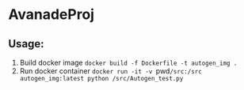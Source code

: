 # AvanadeProj

## Usage:

1. Build docker image
   `docker build -f Dockerfile -t autogen_img .`
2. Run docker container
   `docker run -it -v `pwd`/src:/src autogen_img:latest python /src/Autogen_test.py`
